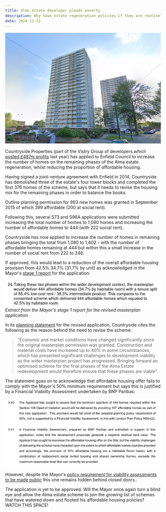 ```yaml
---
title: Alma estate developer pleads poverty
description: Why have estate regeneration policies if they are routinely ignored?
date: 2024-11-22
---
```

![Alma estate photo](../estates/src/images/alma2.png)

Countryside Properties (part of the Vistry Group of developers which [posted £487m profits](https://www.vistrygroup.co.uk/sites/vistrygroup/files/2024-03/Vistry-Group-Full-Year-Results-Presentation-14.03.24-FINAL.pdf) last year) has applied to Enfield Council to increase the number of homes on the remaining phases of the Alma estate regeneration, whilst reducing the proportion of affordable housing.

Having signed a joint-venture agreement with Enfield in 2014, Countryside has demolished three of the estate's four tower blocks and completed the first 376 homes of the scheme, but says that it needs to revise the housing mix for the remaining phases in order to balance the books.


Outline planning permission for 993 new homes was granted in September 2015 of which 399 affordable (200 at social rent).

Following this, several S73 and S96A applications were submitted increasing the total number of homes to 1,080 homes and increasing the number of affordable homes to 444 (with 222 social rent).

Countryside has now applied to increase the number of homes in remaining phases bringing the total from 1,080 to 1,402 - with the number of affordable homes remaining at 444 but within this a small increase in the number of social rent from 222 to 246. 

If approved, this would lead to a reduction of the overall affordable housing provision from 42.5% 34.7% (31.7% by unit) as acknowledged in the Mayor's [stage 1 report](https://planapps.london.gov.uk/planningapps/24-02608-FUL) for the application:

![extract from GLA report](../estates/src/images/almaglaextract.png)*Extract from the Mayor's stage 1 report for the revised masterplan application*

In its [planning statement](https://planningandbuildingcontrol.enfield.gov.uk/online-applications/files/229DEC099F1BA5271919E4E38B7D2BC8/pdf/24_02608_FUL-Alma_Phases_2B_and_3_Planning_and_Affordable_Housing_Statement-2959283.pdf) for the revised application, Countryside cites the following as the reason behind the need to revise the scheme:

> "Economic and market conditions have changed significantly since the original masterplan permission was granted. Construction and material costs have increased up to 40% in some circumstances, which has presented significant challenges to development viability as the wider masterplan project has progressed. Bringing forward an optimised scheme for the final phases of the Alma Estate redevelopment would therefore ensure that these phases are viable".

The statement goes on to acknowledge that affordable housing offer fails to comply with the Mayor's 50% minimum requirement but says this is justified by a Financial Viability Assessment undertaken by BNP Paribas:

![planning statement screenshot](../estates/src/images/almaestatesc.png)

However, despite the Mayor's [policy requirement for viability assessments to be made public](https://www.london.gov.uk/programmes-strategies/planning/implementing-london-plan/london-plan-guidance/affordable-housing-and-viability-supplementary-planning-guidance-spg) this one remains hidden behind closed doors..

The application is yet to be approved. Will the Mayor once again turn a blind eye and allow the Alma estate scheme to join the growing list of schemes that have watered down and flouted his affordable housing policies? WATCH THIS SPACE!